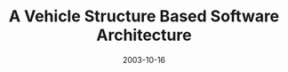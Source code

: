 ---
abstract: ''
authors:
- Christoph Falk
- Thomas Grechenig
- Wolfgang Zuser
date: '2003-10-16'
featured: false
links:
- name: Publik
  url: https://publik.tuwien.ac.at/showentry.php?ID=138180&lang=2
publication_types:
- '1'
publishDate: '2003-10-16'
title: A Vehicle Structure Based Software Architecture
url_pdf: ''
---